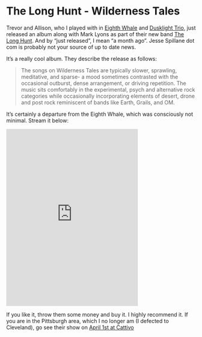 # The Long Hunt - Wilderness Tales


Trevor and Allison, who I played with in [Eighth
Whale](http://eighthwhale.bandcamp.com/) and [Dusklight
Trio](http://eighthwhale.bandcamp.com/), just released an album along
with Mark Lyons as part of their new band [The Long
Hunt](https://listentothelonghunt.com/). And by “just released”, I
mean “a month ago”.  Jesse Spillane dot com is probably not your
source of up to date news.

It’s a really cool album.  They describe the release as follows:

> The songs on Wilderness Tales are typically slower, sprawling,
> meditative, and sparse- a mood sometimes contrasted with the
> occasional outburst, dense arrangement, or driving repetition. The
> music sits comfortably in the experimental, psych and alternative rock
> categories while occasionally incorporating elements of desert, drone
> and post rock reminiscent of bands like Earth, Grails, and OM.

It’s certainly a departure from the Eighth Whale, which was
consciously not minimal. Stream it below:

<iframe style="border: 0; width: 350px; height: 470px;"
src="https://bandcamp.com/EmbeddedPlayer/album=3939970251/size=large/bgcol=ffffff/linkcol=0687f5/tracklist=false/transparent=true/"
seamless><a
href="http://thelonghunt.bandcamp.com/album/wilderness-tales">Wilderness
Tales by The Long Hunt</a></iframe>

If you like it, throw them some money and buy it. I highly recommend
it. If you are in the Pittsburgh area, which I no longer am (I
defected to Cleveland), go see their show on [April 1st at
Cattivo](https://www.songkick.com/concerts/29389484-skull-at-cattivo?utm_source=1471&utm_medium=partner)
